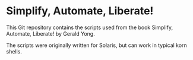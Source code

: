 # Simplify, Automate, Liberate!

This Git repository contains the scripts used from the book Simplify, Automate, Liberate! by Gerald Yong.

The scripts were originally written for Solaris, but can work in typical korn shells.
